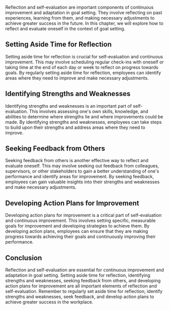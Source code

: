 
Reflection and self-evaluation are important components of continuous improvement and adaptation in goal setting. They involve reflecting on past experiences, learning from them, and making necessary adjustments to achieve greater success in the future. In this chapter, we will explore how to reflect and evaluate oneself in the context of goal setting.

Setting Aside Time for Reflection
---------------------------------

Setting aside time for reflection is crucial for self-evaluation and continuous improvement. This may involve scheduling regular check-ins with oneself or taking time at the end of each day or week to reflect on progress towards goals. By regularly setting aside time for reflection, employees can identify areas where they need to improve and make necessary adjustments.

Identifying Strengths and Weaknesses
------------------------------------

Identifying strengths and weaknesses is an important part of self-evaluation. This involves assessing one's own skills, knowledge, and abilities to determine where strengths lie and where improvements could be made. By identifying strengths and weaknesses, employees can take steps to build upon their strengths and address areas where they need to improve.

Seeking Feedback from Others
----------------------------

Seeking feedback from others is another effective way to reflect and evaluate oneself. This may involve seeking out feedback from colleagues, supervisors, or other stakeholders to gain a better understanding of one's performance and identify areas for improvement. By seeking feedback, employees can gain valuable insights into their strengths and weaknesses and make necessary adjustments.

Developing Action Plans for Improvement
---------------------------------------

Developing action plans for improvement is a critical part of self-evaluation and continuous improvement. This involves setting specific, measurable goals for improvement and developing strategies to achieve them. By developing action plans, employees can ensure that they are making progress towards achieving their goals and continuously improving their performance.

Conclusion
----------

Reflection and self-evaluation are essential for continuous improvement and adaptation in goal setting. Setting aside time for reflection, identifying strengths and weaknesses, seeking feedback from others, and developing action plans for improvement are all important elements of reflection and self-evaluation. Remember to regularly set aside time for reflection, identify strengths and weaknesses, seek feedback, and develop action plans to achieve greater success in the workplace.
